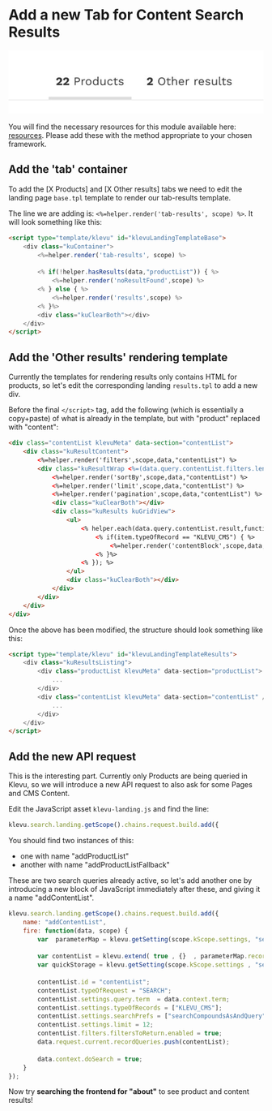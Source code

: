 # Add a new Tab for Content Search Results

![Tabbed Search Results](/modules/tab-results/images/tabbed-results.jpg)

You will find the necessary resources for this module available here:
[resources](/modules/tab-results/resources). Please add these with the
method appropriate to your chosen framework. 

## Add the 'tab' container

To add the [X Products] and [X Other results] tabs we need to edit the landing page
`base.tpl` template to render our tab-results template.

The line we are adding is: `<%=helper.render('tab-results', scope) %>`.
It will look something like this:

```html
<script type="template/klevu" id="klevuLandingTemplateBase">
    <div class="kuContainer">
        <%=helper.render('tab-results', scope) %>
        
        <% if(!helper.hasResults(data,"productList")) { %>
            <%=helper.render('noResultFound',scope) %>
        <% } else { %>
            <%=helper.render('results',scope) %>
        <% }%>
        <div class="kuClearBoth"></div>
    </div>
</script>
```

## Add the 'Other results' rendering template

Currently the templates for rendering results only contains HTML for products,
so let's edit the corresponding landing `results.tpl` to add a new div.

Before the final `</script>` tag, add the following (which is essentially a copy+paste)
of what is already in the template, but with "product" replaced with "content":

```html
<div class="contentList klevuMeta" data-section="contentList">
    <div class="kuResultContent">
        <%=helper.render('filters',scope,data,"contentList") %>
        <div class="kuResultWrap <%=(data.query.contentList.filters.length == 0 )?'kuBlockFullwidth':''%>">
            <%=helper.render('sortBy',scope,data,"contentList") %>
            <%=helper.render('limit',scope,data,"contentList") %>
            <%=helper.render('pagination',scope,data,"contentList") %>
            <div class="kuClearBoth"></div>
            <div class="kuResults kuGridView">
                <ul>
                    <% helper.each(data.query.contentList.result,function(key,item){ %>
                        <% if(item.typeOfRecord == "KLEVU_CMS") { %>
                            <%=helper.render('contentBlock',scope,data,item) %>
                        <% }%>
                    <% }); %>
                </ul>
                <div class="kuClearBoth"></div>
            </div>
        </div>
    </div>
</div>
```

Once the above has been modified, the structure should look something like this:

```html
<script type="template/klevu" id="klevuLandingTemplateResults">
    <div class="kuResultsListing">
        <div class="productList klevuMeta" data-section="productList">
            ...
        </div>
        <div class="contentList klevuMeta" data-section="contentList" />
            ...
        </div>
    </div>
</script>
```

## Add the new API request

This is the interesting part. Currently only Products are being queried in Klevu,
so we will introduce a new API request to also ask for some Pages and CMS Content.

Edit the JavaScript asset `klevu-landing.js` and find the line: 

```js
klevu.search.landing.getScope().chains.request.build.add({
```

You should find two instances of this:
- one with name "addProductList"
- another with name "addProductListFallback"

These are two search queries already active, so let's add another one by introducing a new
block of JavaScript immediately after these, and giving it a name "addContentList".

```js
klevu.search.landing.getScope().chains.request.build.add({
    name: "addContentList",
    fire: function(data, scope) {
        var  parameterMap = klevu.getSetting(scope.kScope.settings, "settings.search.map", false);

        var contentList = klevu.extend( true , {}  , parameterMap.recordQuery );
        var quickStorage = klevu.getSetting(scope.kScope.settings , "settings.storage");

        contentList.id = "contentList";
        contentList.typeOfRequest = "SEARCH";
        contentList.settings.query.term  = data.context.term;
        contentList.settings.typeOfRecords = ["KLEVU_CMS"];
        contentList.settings.searchPrefs = ["searchCompoundsAsAndQuery"];
        contentList.settings.limit = 12;
        contentList.filters.filtersToReturn.enabled = true;
        data.request.current.recordQueries.push(contentList);

        data.context.doSearch = true;
    }
});
```

Now try **searching the frontend for "about"** to see product and content results!
